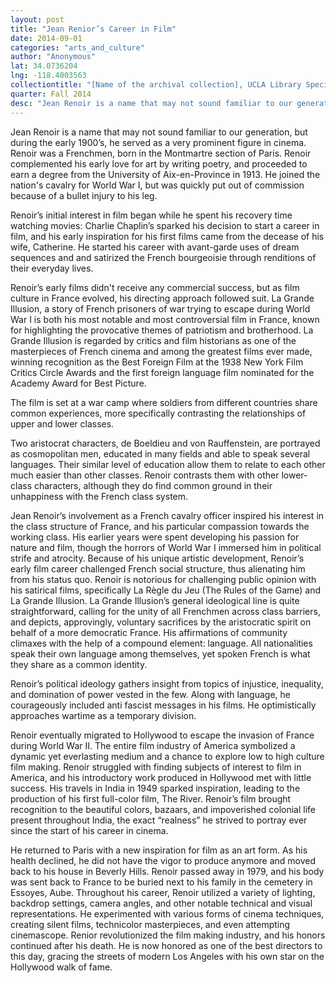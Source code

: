 ```yaml
---
layout: post
title: "Jean Renior’s Career in Film"
date: 2014-09-01
categories: "arts_and_culture"
author: "Anonymous"
lat: 34.0736204
lng: -118.4003563
collectiontitle: "[Name of the archival collection], UCLA Library Special Collections"
quarter: Fall 2014
desc: "Jean Renoir is a name that may not sound familiar to our generation, but during the early 1900’s, he served as a very prominent figure in cinema. Renoir was a Frenchmen, born in the Montmartre section of Paris. Renoir complemented his early love for art by writing poetry, and proceeded to earn a degree from the University of Aix-en-Province in 1913. He joined the nation's cavalry for World War I, but was quickly put out of commission because of a bullet injury to his leg."
---
```

Jean Renoir is a name that may not sound familiar to our generation, but during the early 1900’s, he served as a very prominent figure in cinema. Renoir was a Frenchmen, born in the Montmartre section of Paris. Renoir complemented his early love for art by writing poetry, and proceeded to earn a degree from the University of Aix-en-Province in 1913. He joined the nation's cavalry for World War I, but was quickly put out of commission because of a bullet injury to his leg.

Renoir’s initial interest in film began while he spent his recovery time watching movies: Charlie Chaplin’s sparked his decision to start a career in film, and his early inspiration for his first films came from the decease of his wife, Catherine. He started his career with avant-garde uses of dream sequences and and satirized the French bourgeoisie through renditions of their everyday lives.

Renoir’s early films didn't receive any commercial success, but as film culture in France evolved, his directing approach followed suit. La Grande Illusion, a story of French prisoners of war trying to escape during World War I is both his most notable and most controversial film in France, known for highlighting the provocative themes of patriotism and brotherhood. La Grande Illusion is regarded by critics and film historians as one of the masterpieces of French cinema and among the greatest films ever made, winning recognition as the Best Foreign Film at the 1938 New York Film Critics Circle Awards and the first foreign language film nominated for the Academy Award for Best Picture.

The film is set at a war camp where soldiers from different countries share common experiences, more specifically contrasting the relationships of upper and lower classes.

 Two aristocrat characters, de Boeldieu and von Rauffenstein, are portrayed as cosmopolitan men, educated in many fields and able to speak several languages. Their similar level of education allow them to relate to each other much easier than other classes. Renoir contrasts them with other lower-class characters, although  they do find common ground in their unhappiness with the French class system.

Jean Renoir’s involvement as a French cavalry officer inspired his interest in the class structure of France, and his particular compassion towards the working class. His earlier years were spent developing his passion for nature and film, though the horrors of World War I immersed him in political strife and atrocity. Because of his unique artistic development, Renoir’s early film career challenged French social structure, thus alienating him from his status quo. Renoir is notorious for challenging public opinion with his satirical films, specifically La Règle du Jeu (The Rules of the Game) and La Grande Illusion. La Grande Illusion’s general ideological line is quite straightforward, calling for the unity of all Frenchmen across class barriers, and depicts, approvingly, voluntary sacrifices by the aristocratic spirit on behalf of a more democratic France. His affirmations of community climaxes with the help of a compound element: language. All nationalities speak their own language among themselves, yet spoken French is what they share as a common identity.

Renoir’s political ideology gathers insight from topics of injustice, inequality, and domination of power vested in the few. Along with language, he courageously included anti fascist messages in his films. He optimistically approaches wartime as a temporary division.

Renoir eventually migrated to Hollywood to escape the invasion of France during World War II. The entire film industry of America symbolized a dynamic yet everlasting medium and a chance to explore low to high culture film making. Renoir struggled with finding subjects of interest to film in America, and his introductory work produced in Hollywood met with little success. His travels in India in 1949 sparked inspiration, leading to the production of his first full-color film, The River. Renoir’s film brought recognition to the beautiful colors, bazaars, and impoverished colonial life present throughout India, the exact “realness” he strived to portray ever since the start of his career in cinema.

He returned to Paris with a new inspiration for film as an art form. As his health declined, he did not have the vigor to produce anymore and moved back to his house in Beverly Hills. Renoir passed away in 1979, and his body was sent back to France to be buried next to his family in the cemetery in Essoyes, Aube. Throughout his career, Renoir utilized a variety of lighting, backdrop settings, camera angles, and other notable technical and visual representations. He experimented with various forms of cinema techniques, creating silent films, technicolor masterpieces, and even attempting cinemascope. Renior revolutionized the film making industry, and his honors continued after his death. He is now honored as one of the best directors to this day, gracing the streets of modern Los Angeles with his own star on the Hollywood walk of fame.


